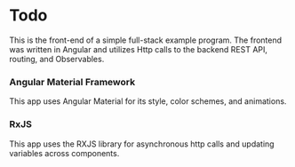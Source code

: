# Todo
This is the front-end of a simple full-stack example program. 
The frontend was written in Angular and utilizes Http calls to the backend REST API, routing, and Observables.  

### Angular Material Framework
This app uses Angular Material for its style, color schemes, and animations.

### RxJS
This app uses the RXJS library for asynchronous http calls and updating variables across components. 




